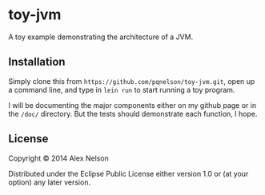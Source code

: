 # toy-jvm

A toy example demonstrating the architecture of a JVM.

## Installation

Simply clone this from `https://github.com/pqnelson/toy-jvm.git`, open
up a command line, and type in `lein run` to start running a toy program.

I will be documenting the major components either on my github page or
in the `/doc/` directory. But the tests should demonstrate each
function, I hope.

## License

Copyright © 2014 Alex Nelson

Distributed under the Eclipse Public License either version 1.0 or (at
your option) any later version.
